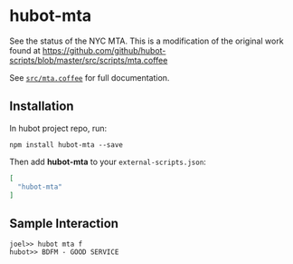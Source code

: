 # hubot-mta

See the status of the NYC MTA. This is a modification of the original work found at https://github.com/github/hubot-scripts/blob/master/src/scripts/mta.coffee

See [`src/mta.coffee`](src/mta.coffee) for full documentation.

## Installation

In hubot project repo, run:

`npm install hubot-mta --save`

Then add **hubot-mta** to your `external-scripts.json`:

```json
[
  "hubot-mta"
]
```

## Sample Interaction

```
joel>> hubot mta f
hubot>> BDFM - GOOD SERVICE
```
